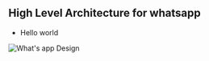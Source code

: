 
## High Level Architecture for whatsapp
- Hello world


![What's app Design](/images/design-interviews/01-whats-app-01.png)